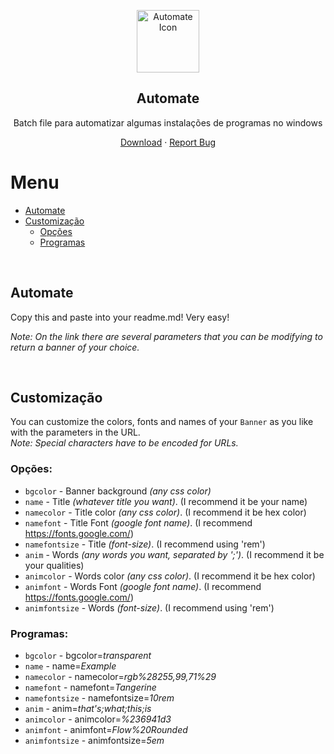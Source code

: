 <p align="center">
 <img width="100px" src="automate.ico" align="center" alt="Automate Icon"/>
 <h2 align="center">Automate</h2>
 <p align="center">Batch file para automatizar algumas instalações de programas no windows</p>
</p>

<p align="center">
    <a href="https://github.com/ylJeferson/automate">Download</a>
    ·
    <a href="https://github.com/ylJeferson/automate/issues/new/choose">Report Bug</a>
  </p>
<!-- <p align="center">Love the project? Please consider <a href="https://www.paypal.me/yljeferson">donating</a> to help it improve! -->

# Menu

- [Automate](#automate)
- [Customização](#customização)
  - [Opções](#opções)
  - [Programas](#programas)

<br>

## Automate

Copy this and paste into your readme.md!
Very easy!

_Note: On the link there are several parameters that you can be modifying to return a banner of your choice._


<br>

## Customização

You can customize the colors, fonts and names of your `Banner` as you like with the parameters in the URL.<br>
_Note: Special characters have to be encoded for URLs._
  
### Opções:

- `bgcolor` - Banner background _(any css color)_
- `name` - Title _(whatever title you want)_. (I recommend it be your name)
- `namecolor` - Title color _(any css color)_.  (I recommend it be hex color)
- `namefont` - Title Font _(google font name)_. (I recommend https://fonts.google.com/)
- `namefontsize` - Title _(font-size)_. (I recommend using 'rem')
- `anim` - Words _(any words you want, separated by ';')_. (I recommend it be your qualities)
- `animcolor` - Words color _(any css color)_.  (I recommend it be hex color)
- `animfont` - Words Font _(google font name)_. (I recommend https://fonts.google.com/)
- `animfontsize` - Words _(font-size)_. (I recommend using 'rem')

### Programas:

- `bgcolor` - bgcolor=_transparent_
- `name` - name=_Example_
- `namecolor` - namecolor=_rgb%28255,99,71%29_
- `namefont` - namefont=_Tangerine_
- `namefontsize` - namefontsize=_10rem_
- `anim` - anim=_that's;what;this;is_
- `animcolor` - animcolor=_%236941d3_
- `animfont` - animfont=_Flow%20Rounded_
- `animfontsize` - animfontsize=_5em_
